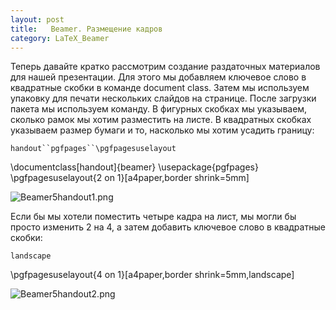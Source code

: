 ```yaml
---
layout: post
title:   Beamer. Размещение кадров 
category: LaTeX_Beamer
---
```


Теперь давайте кратко рассмотрим создание раздаточных материалов для нашей презентации. Для этого мы добавляем ключевое слово в квадратные скобки в команде document class. Затем мы используем упаковку для печати нескольких слайдов на странице. После загрузки пакета мы используем команду. В фигурных скобках мы указываем, сколько рамок мы хотим разместить на листе. В квадратных скобках указываем размер бумаги и то, насколько мы хотим усадить границу:

`handout``pgfpages``\pgfpagesuselayout`

\documentclass[handout]{beamer}
\usepackage{pgfpages}
\pgfpagesuselayout{2 on 1}[a4paper,border shrink=5mm]

![Beamer5handout1.png](https://sharelatex-wiki-cdn-671420.c.cdn77.org/learn-scripts/images/0/08/Beamer5handout1.png)

Если бы мы хотели поместить четыре кадра на лист, мы могли бы просто изменить 2 на 4, а затем добавить ключевое слово в квадратные скобки:

`landscape`

\pgfpagesuselayout{4 on 1}[a4paper,border shrink=5mm,landscape]

![Beamer5handout2.png](https://sharelatex-wiki-cdn-671420.c.cdn77.org/learn-scripts/images/e/ec/Beamer5handout2.png)